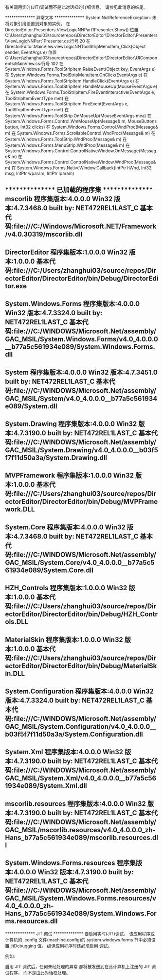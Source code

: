 有关调用实时(JIT)调试而不是此对话框的详细信息，
请参见此消息的结尾。

************** 异常文本 **************
System.NullReferenceException: 未将对象引用设置到对象的实例。
   在 DirectorEditor.Presenters.ViewLogicNNPart1Presenter.Show() 位置 C:\Users\zhanghui03\source\repos\DirectorEditor\DirectorEditor\Presenters\ViewLogicNNPart1Presenter.cs:行号 20
   在 DirectorEditor.MainView.viewLogicNNToolStripMenuItem_Click(Object sender, EventArgs e) 位置 C:\Users\zhanghui03\source\repos\DirectorEditor\DirectorEditor\UIComponents\MainView.cs:行号 102
   在 System.Windows.Forms.ToolStripItem.RaiseEvent(Object key, EventArgs e)
   在 System.Windows.Forms.ToolStripMenuItem.OnClick(EventArgs e)
   在 System.Windows.Forms.ToolStripItem.HandleClick(EventArgs e)
   在 System.Windows.Forms.ToolStripItem.HandleMouseUp(MouseEventArgs e)
   在 System.Windows.Forms.ToolStripItem.FireEventInteractive(EventArgs e, ToolStripItemEventType met)
   在 System.Windows.Forms.ToolStripItem.FireEvent(EventArgs e, ToolStripItemEventType met)
   在 System.Windows.Forms.ToolStrip.OnMouseUp(MouseEventArgs mea)
   在 System.Windows.Forms.Control.WmMouseUp(Message& m, MouseButtons button, Int32 clicks)
   在 System.Windows.Forms.Control.WndProc(Message& m)
   在 System.Windows.Forms.ScrollableControl.WndProc(Message& m)
   在 System.Windows.Forms.ToolStrip.WndProc(Message& m)
   在 System.Windows.Forms.MenuStrip.WndProc(Message& m)
   在 System.Windows.Forms.Control.ControlNativeWindow.OnMessage(Message& m)
   在 System.Windows.Forms.Control.ControlNativeWindow.WndProc(Message& m)
   在 System.Windows.Forms.NativeWindow.Callback(IntPtr hWnd, Int32 msg, IntPtr wparam, IntPtr lparam)


************** 已加载的程序集 **************
mscorlib
    程序集版本:4.0.0.0
    Win32 版本:4.7.3468.0 built by: NET472REL1LAST_C
    基本代码:file:///C:/Windows/Microsoft.NET/Framework/v4.0.30319/mscorlib.dll
----------------------------------------
DirectorEditor
    程序集版本:1.0.0.0
    Win32 版本:1.0.0.0
    基本代码:file:///C:/Users/zhanghui03/source/repos/DirectorEditor/DirectorEditor/bin/Debug/DirectorEditor.exe
----------------------------------------
System.Windows.Forms
    程序集版本:4.0.0.0
    Win32 版本:4.7.3324.0 built by: NET472REL1LAST_C
    基本代码:file:///C:/WINDOWS/Microsoft.Net/assembly/GAC_MSIL/System.Windows.Forms/v4.0_4.0.0.0__b77a5c561934e089/System.Windows.Forms.dll
----------------------------------------
System
    程序集版本:4.0.0.0
    Win32 版本:4.7.3451.0 built by: NET472REL1LAST_C
    基本代码:file:///C:/WINDOWS/Microsoft.Net/assembly/GAC_MSIL/System/v4.0_4.0.0.0__b77a5c561934e089/System.dll
----------------------------------------
System.Drawing
    程序集版本:4.0.0.0
    Win32 版本:4.7.3190.0 built by: NET472REL1LAST_C
    基本代码:file:///C:/WINDOWS/Microsoft.Net/assembly/GAC_MSIL/System.Drawing/v4.0_4.0.0.0__b03f5f7f11d50a3a/System.Drawing.dll
----------------------------------------
MVPFramework
    程序集版本:1.0.0.0
    Win32 版本:1.0.0.0
    基本代码:file:///C:/Users/zhanghui03/source/repos/DirectorEditor/DirectorEditor/bin/Debug/MVPFramework.DLL
----------------------------------------
System.Core
    程序集版本:4.0.0.0
    Win32 版本:4.7.3468.0 built by: NET472REL1LAST_C
    基本代码:file:///C:/WINDOWS/Microsoft.Net/assembly/GAC_MSIL/System.Core/v4.0_4.0.0.0__b77a5c561934e089/System.Core.dll
----------------------------------------
HZH_Controls
    程序集版本:1.0.0.0
    Win32 版本:1.0.0.0
    基本代码:file:///C:/Users/zhanghui03/source/repos/DirectorEditor/DirectorEditor/bin/Debug/HZH_Controls.DLL
----------------------------------------
MaterialSkin
    程序集版本:1.0.0.0
    Win32 版本:1.0.0.0
    基本代码:file:///C:/Users/zhanghui03/source/repos/DirectorEditor/DirectorEditor/bin/Debug/MaterialSkin.DLL
----------------------------------------
System.Configuration
    程序集版本:4.0.0.0
    Win32 版本:4.7.3324.0 built by: NET472REL1LAST_C
    基本代码:file:///C:/WINDOWS/Microsoft.Net/assembly/GAC_MSIL/System.Configuration/v4.0_4.0.0.0__b03f5f7f11d50a3a/System.Configuration.dll
----------------------------------------
System.Xml
    程序集版本:4.0.0.0
    Win32 版本:4.7.3190.0 built by: NET472REL1LAST_C
    基本代码:file:///C:/WINDOWS/Microsoft.Net/assembly/GAC_MSIL/System.Xml/v4.0_4.0.0.0__b77a5c561934e089/System.Xml.dll
----------------------------------------
mscorlib.resources
    程序集版本:4.0.0.0
    Win32 版本:4.7.3190.0 built by: NET472REL1LAST_C
    基本代码:file:///C:/WINDOWS/Microsoft.Net/assembly/GAC_MSIL/mscorlib.resources/v4.0_4.0.0.0_zh-Hans_b77a5c561934e089/mscorlib.resources.dll
----------------------------------------
System.Windows.Forms.resources
    程序集版本:4.0.0.0
    Win32 版本:4.7.3190.0 built by: NET472REL1LAST_C
    基本代码:file:///C:/WINDOWS/Microsoft.Net/assembly/GAC_MSIL/System.Windows.Forms.resources/v4.0_4.0.0.0_zh-Hans_b77a5c561934e089/System.Windows.Forms.resources.dll
----------------------------------------

************** JIT 调试 **************
要启用实时(JIT)调试，
该应用程序或计算机的 .config 文件(machine.config)的 system.windows.forms 节中必须设置
jitDebugging 值。
编译应用程序时还必须启用
调试。

例如:

<configuration>
    <system.windows.forms jitDebugging="true" />
</configuration>

启用 JIT 调试后，任何未经处理的异常
都将被发送到在此计算机上注册的 JIT 调试程序，
而不是由此对话框处理。


